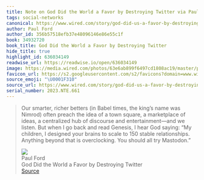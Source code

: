 ```yaml
---
title: Note on God Did the World a Favor by Destroying Twitter via Paul Ford
tags: social-networks
canonical: https://www.wired.com/story/god-did-us-a-favor-by-destroying-twitter/
author: Paul Ford
author_id: 356b57518efb37e48096146e86e55c1f
book: 34932720
book_title: God Did the World a Favor by Destroying Twitter
hide_title: true
highlight_id: 636034149
readwise_url: https://readwise.io/open/636034149
image: https://media.wired.com/photos/63e6ab899f6497cd1808ac19/master/pass/ford-twitter-sq.jpg
favicon_url: https://s2.googleusercontent.com/s2/favicons?domain=www.wired.com
source_emoji: "\U0001F310"
source_url: https://www.wired.com/story/god-did-us-a-favor-by-destroying-twitter/#:~:text=Our%20smarter%2C%20richer,all%20try%20Mastodon.%E2%80%9D
serial_number: 2023.NTE.661
---
```

> Our smarter, richer betters (in Babel times, the king’s name was Nimrod) often preach the idea of a town square, a marketplace of ideas, a centralized hub of discourse and entertainment—and we listen. But when I go back and read Genesis, I hear God saying: “My children, I designed your brains to scale to 150 stable relationships. Anything beyond that is overclocking. You should all try Mastodon.”
> <div class="quoteback-footer"><div class="quoteback-avatar"><img class="mini-favicon" src="https://s2.googleusercontent.com/s2/favicons?domain=www.wired.com"></div><div class="quoteback-metadata"><div class="metadata-inner"><span style="display:none">FROM:</span><div aria-label="Paul Ford" class="quoteback-author"> Paul Ford</div><div aria-label="God Did the World a Favor by Destroying Twitter" class="quoteback-title"> God Did the World a Favor by Destroying Twitter</div></div></div><div class="quoteback-backlink"><a target="_blank" aria-label="go to the full text of this quotation" rel="noopener" href="https://www.wired.com/story/god-did-us-a-favor-by-destroying-twitter/#:~:text=Our%20smarter%2C%20richer,all%20try%20Mastodon.%E2%80%9D" class="quoteback-arrow"> Source</a></div></div>